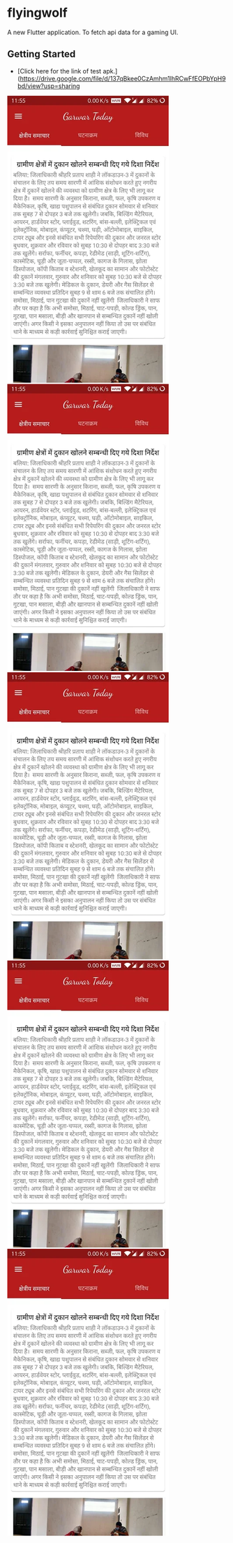 # flyingwolf

A new Flutter application.
To fetch api data for a gaming UI.

## Getting Started

- [Click here for the link of test apk.](https://drive.google.com/file/d/137qBkee0CzAmhm1lhRCwFfEOPbYpH9bd/view?usp=sharing

![alt text](https://raw.githubusercontent.com/divyanshuverma72/bluestacksAssignment/master/screen1.webp?raw=true)
![alt text](https://raw.githubusercontent.com/divyanshuverma72/bluestacksAssignment/master/screen1.webp?raw=true)
![alt text](https://raw.githubusercontent.com/divyanshuverma72/bluestacksAssignment/master/screen1.webp?raw=true)
![alt text](https://raw.githubusercontent.com/divyanshuverma72/bluestacksAssignment/master/screen1.webp?raw=true)
![alt text](https://raw.githubusercontent.com/divyanshuverma72/bluestacksAssignment/master/screen1.webp?raw=true)
